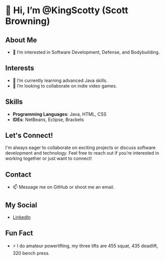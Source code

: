 # 👋 Hi, I’m @KingScotty (Scott Browning)

## About Me
- 👀 I’m interested in Software Development, Defense, and Bodybuilding.

## Interests
- 🌱 I’m currently learning advanced Java skills.
- 💞️ I’m looking to collaborate on indie video games.

## Skills
- **Programming Languages**: Java, HTML, CSS
- **IDEs**: NetBeans, Eclipse, Brackets

## Let's Connect!
I'm always eager to collaborate on exciting projects or discuss software development and technology. Feel free to reach out if you’re interested in working together or just want to connect!

## Contact
- 📫 Message me on GitHub or shoot me an email.

## My Social
- [LinkedIn](https://www.linkedin.com/in/scott-browning-40282a23a/)

## Fun Fact
- ⚡ I do amateur powerlifting, my three lifts are 455 squat, 435 deadlift, 320 bench press.


<!---
KingScotty/KingScotty is a ✨ special ✨ repository because its `README.md` (this file) appears on your GitHub profile.
You can click the Preview link to take a look at your changes.
--->
